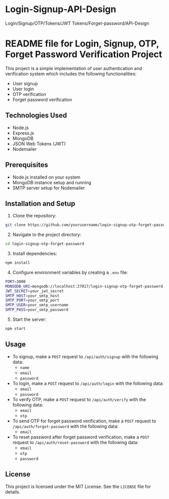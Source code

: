 # Login-Signup-API-Design
Login/Signup/OTP/Tokens/JWT Tokens/Forget-password/API-Design




README file for Login, Signup, OTP, Forget Password Verification Project
========================================================================

This project is a simple implementation of user authentication and verification system which includes the following functionalities:
- User signup
- User login
- OTP verification
- Forget password verification

## Technologies Used
- Node.js
- Express.js
- MongoDB
- JSON Web Tokens (JWT)
- Nodemailer

## Prerequisites
- Node.js installed on your system
- MongoDB instance setup and running
- SMTP server setup for Nodemailer

## Installation and Setup
1. Clone the repository:
```bash
git clone https://github.com/yourusername/login-signup-otp-forget-password.git
```
2. Navigate to the project directory:
```bash
cd login-signup-otp-forget-password
```
3. Install dependencies:
```bash
npm install
```
4. Configure environment variables by creating a `.env` file:
```bash
PORT=3000
MONGODB_URI=mongodb://localhost:27017/login-signup-otp-forget-password
JWT_SECRET=your_jwt_secret
SMTP_HOST=your_smtp_host
SMTP_PORT=your_smtp_port
SMTP_USER=your_smtp_username
SMTP_PASS=your_smtp_password
```
5. Start the server:
```bash
npm start
```

## Usage
- To signup, make a `POST` request to `/api/auth/signup` with the following data:
    - `name`
    - `email`
    - `password`
- To login, make a `POST` request to `/api/auth/login` with the following data:
    - `email`
    - `password`
- To verify OTP, make a `POST` request to `/api/auth/verify` with the following data:
    - `email`
    - `otp`
- To send OTP for forget password verification, make a `POST` request to `/api/auth/forgot-password` with the following data:
    - `email`
- To reset password after forget password verification, make a `POST` request to `/api/auth/reset-password` with the following data:
    - `email`
    - `otp`
    - `password`

## License
This project is licensed under the MIT License. See the `LICENSE` file for details.
